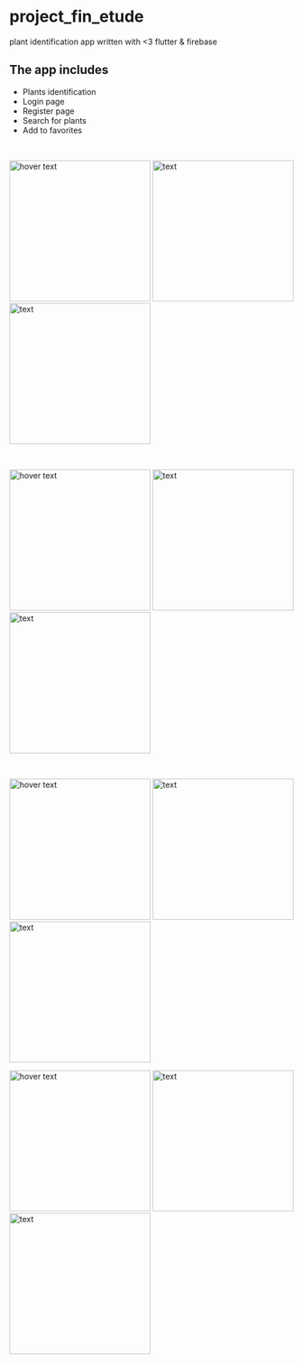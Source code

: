 # project_fin_etude

plant identification app written with <3 flutter & firebase

## The app includes

* Plants identification
* Login page
* Register page
* Search for plants
* Add to favorites
</br>
<p alain="center">
  <img src="https://raw.githubusercontent.com/brakenseddik/plants_identification/master/images/smartmockups_kf2sijpe.png" width="250" title="hover text">
  <img src="https://github.com/brakenseddik/plants_identification/blob/master/images/smartmockups_kf2shxcf.png?raw=true" width="250" alt=" text">
  <img src="https://github.com/brakenseddik/plants_identification/blob/master/images/smartmockups_kf2sky2p.png?raw=true" width="250" alt=" text">
</p>
</br>
<p alain="center">
  <img src="https://github.com/brakenseddik/plants_identification/blob/master/images/smartmockups_kf2slmp9.png?raw=true" width="250" title="hover text">
  <img src="https://github.com/brakenseddik/plants_identification/blob/master/images/smartmockups_kf2smdaw.png?raw=true" width="250" alt=" text">
  <img src="https://github.com/brakenseddik/plants_identification/blob/master/images/smartmockups_kf2smtb8.png?raw=true" width="250" alt=" text">
</p>
</br>
<p alain="center">
  <img src="https://github.com/brakenseddik/plants_identification/blob/master/images/smartmockups_kf2spde2.png?raw=true" width="250" title="hover text">
  <img src="https://github.com/brakenseddik/plants_identification/blob/master/images/smartmockups_kf2t09vp.png?raw=true" width="250" alt=" text">
  <img src="https://github.com/brakenseddik/plants_identification/blob/master/images/smartmockups_kf2t0t7x.png?raw=true" width="250" alt=" text">
</p>
<p alain="center">
  <img src="https://github.com/brakenseddik/plants_identification/blob/master/images/smartmockups_kf2ww59d.png?raw=true" width="250" title="hover text">
  <img src="https://github.com/brakenseddik/plants_identification/blob/master/images/smartmockups_kf2wwqaz.png?raw=true" width="250" alt=" text">
  <img src="https://github.com/brakenseddik/plants_identification/blob/master/images/smartmockups_kf2wx2vt.png?raw=true" width="250" alt=" text">
</p>
